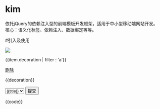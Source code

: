 # kim

依托jQuery的依赖注入型的前端模板开发框架，适用于中小型移动端网站开发。核心：语义化标签、依赖注入、数据绑定等等。
	
#引入及使用
	<div ng-app="test" ng-show="show" ng-route="routefunc">
		<div ng-page="home" ng-show="show">
			<div ng-view="headera" ng-class="{true:'on', false:'off'}">
				<img ng-item="img" ng-src="http://www.aaa.com/logo.jpg" src="http://www.aaa.com/blank.jpg" />
				<div ng-control="nava" ng-tmpl="getData(callback_name)" ng-swipe="swipetest">
					<div ng-item="list_tmpl_{{id}}" ng-repeat="item in items">
						<p>{{item.decoration | filter : 'a'}}</p>
						<a href="#" ng-item="testclick" ng-click="test_click" data-id="{{item.id}}" ng-tap="taptest">删除</a>
					</div>
				</div>
				<div ng-control="bbba" ng-tmpl="getData">
					<p data-id="{{id | test : 1}}">{{decoration}}</p>
				</div>
				<form ng-control="ngform" ng-form="ngform" action="/post" method="post">
					<select ng-item="select" name="select" ng-tmpl="getselect_get" ng-change="select_change" ng-valid="required:不能为空:selecterror"><option value="{{value}}">{{title}}</option></select>
					<span ng-item="selectval"></span>
					<span ng-item="selecterror"></span>
					<button type="submit" ng-item="formsubmit">提交</button>
				</form>
			</div>
			<div ng-view="waterfall">
				<div ng-control="waterfall" ng-tmpl="getData" ng-waterfall="waterfall_callback">
					<div ng-item="waterfall_item" class="cell">{{code}}</div>
				</div>
			</div>
		</div>
	</div>
	<script src="kim.js"></script>
	<script>
		//define定义模块
		kim.define("init", function(require, exports, module){
			return function(){
				//扩展KIM.MODEL自定义语义
				jQuery.kim.modelExtend({
					test: function(elem){
						var self = this;
						jQuery(elem).html("test");
						return this;
					}
				});
				
				jQuery.kim.filterExtend({
					test: function(data, name, filterCondition){
						var val = data[name];
						//过滤代码
						...
						return val;
					}
				})
			}
		});
		
		//使用KIM
		kim.define(function(require, exports, module){
			var init = require("init");
			init();

			//可以这样写jQuery.kim({...}) 或者 jQuery(".main").kim({...}) 或者 kim({...})
			//jQuery.kim.require写法可以是 jQuery.kim.require.use(["a", "b"], function(){...})
			//或者 jQuery.kim.require.use("a", function(){...})
			//或者 jQuery.kim.require.use("a b", function(){...})
			jQuery.kim.require.use(["a", "b"], function(result){
				var a = result["a"],
					b = result["b"];
				jQuery.kim({
					initialization: function(){
						//初始页面
						this.app["test"].item["gohomea"].click().selected(true);
					},
					form:{
						ngform:{
							"/post": "aaa"
						}
					},
					handle:{
						waterfall_callback: function(options, callback){
							jQuery.extend(options, {
								column_width: 230,
								column_space: 10,
								getColumnItems: function(index, type, render) {
									//获取列子元素
									//type暂未用到
									//index是添加数据次数，也就是翻了几页。这里可以对页数做一些控制...
									if (index>=4) return;
									... //获取数据，返回data
									var tmpl = jQuery(this).data("tmpl"),
										html = [];
									jQuery.each(data, function(i, obj){
										html.push(kim.tmpl(obj, tmpl));
									});
									//render参数为拼装后的DOM集
									render(jQuery(html.join('')), function(elem){
										self.build(elem);
									});
								},
								onRefresh: function() {

								},
								itemInit: function(elem) {
									console.log(jQuery(elem)._has("title"));
									console.log(kim.has(elem[0], "title"));
								}
							});
							callback(options);
						},
						swipetest: function(direction, offset, e, target){
							if (direction == "left"){
								left...
							}else{
								right...
							}
						},
						taptest: function(offset, e, target){
							console.log("tap")
						},
						test_click: function(e, target){
							//事件
							//页面元素的内部调用及操作
							target.app["test"].item["test_result"].html(jQuery(this).val());
						},
						getData: function(render, target){
							//数据注入模板
							var data = [
								{
									decoration: "aaa",
									id:1
								},
								{
									decoration: "bbb",
									id:2
								}
							]
							render(data);
						},
						callback_name: function(elem, target){
							//数据注入后回调
						},
						...
					}
				});
			});
		});		
	</script>

# 结构
结构由以下内容组成：

ng-app 应用（支持多应用)

ng-page 页

ng-view 层

ng-control 控件

ng-item 元素

	属性：ng-[click|blur|change|...]="function name" 事件对应的程序名

	属性增加 ng-swipe 和 ng-tap 事件支持

#公共属性

ng-[app|page|view|control|item]="name" 对象名称

ng-show="show|hide" 是否显示

ng-class="{状态1:'className', 状态2:'className'}" 按状态控制className，jQuery(selector).selected(状态);

ng-src="真实的图片地址" 图片容错加载

ng-valid 表单测证 ng-valid="验证类型:错误提示:提示元素或回调"

ng-tmpl 数据模板 ng-tmpl="导入数据的方法名([导入后的回调])"
	
	ng-repeat 表示具有此属性的标签为模板，未加此属性具有ng-tmpl属性的标签内HTML为模板。
	ng-repeat="数据 in 数据集"，例如下：
	<div ng-control="name" ng-tmpl="callback">
		<div ng-item="name" ng-repeat="item in items">
			<span>{{item.id}}{{item.a + item.b | currency : '$'}}</span>
		</div>
	</div>
	
ng-route 路由，目前只导航ng-app ng-page，会与ng-show ng-click产生冲突，尽量不要一起使用

ng-form form是valid的延伸，只提供form提交不提供ajax提交，详细使用请查看demo.html

ng-插件名

	waterfall 瀑布流

#模板数据过滤，命令：

filter: 过滤字符串 data | filter : "a" 或 {name: "1"}
	
json：json转换为字符串 data | json
	
limitTo：限制数组长度或字符串长度 data | limitTo : 2
	
lowercase：全部转换为小写 data | lowercase
	
uppercase：全部转换为大写 data | uppercase
	
orderBy：排序，reverse倒序sort正序 data | orderBy : reverse
	
date：日期转换，默认yyyy-MM-dd data | date : yyyy-MM-dd
	
currency：货币处理 data | currency : '$'

empty：为空时替换为指定值 data | empty : 'http://www.xxx.com/empty.jpg'

passcard：银行卡号转换 data | passcard
	
#模板数据过滤，书写：
	<div>{{data | 命令 : 过滤内容}}</div>
	
	//无过滤
	<div>{{data}}</div>
	
#模板数据过滤扩展

	jQuery.kim.filterExtend({
		test: function(data, name, filterCondition){
			var val = data[name];
			//过滤代码
			...
			return val;
		}
	});

#route路由

ng-route="路由初始方法"，目前只对目标内的A标签服务。

	<div ng-route="routeInit"><a href="/list">导航</a></div>
	<script>
	jQuery(".main").kim({
		...,
		route:{
			root: ".", //默认路径
			config:{ //路由对应的地址 :id 相当于 #anchor
				"/list": {
					guide: "/bbb/list.html", //导向地址
					control: "nava" //目标控件
				},
				"/list:id": {
					guide: "/ccc/list.html",
					control: "navb"
				}
			},
			handle:{
				routeInit: function(elem, id){
					...
				}	
			}
		},
		handle:{
			...	
		}
		...
	</script>

#ng-插件，如何快速自定义标签属性？

	jQuery.kim.modelExtend({
		
		//name是ng-name
		name: function(){
			var self = this;
			var args = arguments,
				len = args.length,

				//args[0] 是当前具备ng-name的标签
				elem = args[0]; 

			//args[1] 是ng-name="args[1]"
			//arguments 是返回 args[1] 方法的参数
			code ...
			return this;
		}
	});
	
#touch环境的支持

事件：tap和swipe

head标签：kim.setup([...]);

	kim.setup({
		statusBarStyle: "black",
		icon: {
			57: 'resources/icons/Icon.png',
			72: 'resources/icons/Icon~ipad.png',
			114: 'resources/icons/Icon@2x.png',
			144: 'resources/icons/Icon~ipad@2x.png'
		} 或 icon: "resources/icons/Icon.png",
		startupImage: {
			'320x460': 'resources/startup/320x460.jpg',
			'640x920': 'resources/startup/640x920.png',
			'640x1096': 'resources/startup/640x1096.png',
			'768x1004': 'resources/startup/768x1004.png',
			'748x1024': 'resources/startup/748x1024.png',
			'1536x2008': 'resources/startup/1536x2008.png',
			'1496x2048': 'resources/startup/1496x2048.png'
		}
	}[, function(){...}]);
	
设备： kim.support

	touch 返回true或false
	
	isPhone 返回true或false
	
	isTablet 返回true或false
	
#方法

kim.fn

	tap .tap(function(offset, e, target){...}) tap事件，返回当前对象

	swipe .swipe(function(direction, offset, e, target){...}) swipe事件，返回当前对象

	eq	.eq("ng-item-name") || .eq(0) 查找dom，返回当前对象

	find .find("ng-item") 查找dom，返回当前对象

	get .get("appname") || .get("ng-app-name") 获取dom，返回当前对象

	query .query("#id") || .query(".classname") 选择器，返回当前对象

	build .build(element) 解析dom，返回当前对象

	tmpl .tmpl(数据, 模板) 生成模板，返回String

	getName .getName(element) 获取dom内部名，返回String
	
	buildFile .buildFile(url, data, success, error) 读取外部模板文件，向模板导入数据并解析，返回当前对象

kim

	query .query("#id") || .query(".classname") 选择器，返回jquery对象

	tap .tap(element, function(offset, e, target){...}) tap事件，返回kim

	swipe .swipe(element, function(direction, offset, e, target){...}) swipe事件，返回kim

	tmpl .tmpl(数据, 模板) 生成模板，返回String

	modelExtend .modelExtend({...}) 插件扩展，返回kim

	filterExtend .filterExtend({...}) 模板数据过滤扩展，返回kim
	
	is .is("arguments", object), 目前支持['Function', 'String', 'Number', 'Date', 'RegExp', 'Error', "Boolean", "Array", "Object", "Element"] 类型判断，返回true或false
	
	has 判断是否包含， 可以判断标签属性、字符串字符、数组字段、对象字段，返回true 或 false，jQuery可以使用_has
	
	stringify 类型转换字符串
	
	setup 对于touch环境提供viewport、apple-mobile-web-app-capable、apple-touch-fullscreen、apple-mobile-web-app-status-bar-style支持，引用 kim.setup([{statusBarStyle:"blank"}[,function(){...}]] 或 function(){...});
	
	renderFile 读取外部模板文件，并返回dom标签。kim.renderFile(文件, 数据, 成功后的回调, 错误后的回调);

#DOM的操作

	.get(name)  .find(name)  .query(selector)  eq(number|name)  或者像kim提供的demo.html里写的那样 target.app[name].controls[name].html(); ,也可以用jQuery(selector)的方法获取。

	因为kim是基于jQuery开发的，其他的dom操作还是和jQuery一样的。

#依赖

jQuery.kim.require.use(["a", "b"], function(){...}); 引入依赖

或者 jQuery.kim.require.use("a", function(){...}); 引入依赖

或者 jQuery.kim.require.use("a b", function(){...}); 引入依赖

kim.define(["module name"[, ["module dependencies", ...]], ] function(require, exports, module){...}); 模块化开发。

	可以使用nodejs grunt工具按情况配置合并、压缩、发布等。

